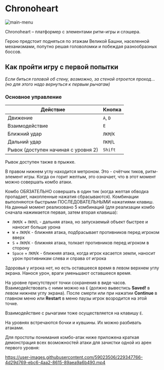 # Chronoheart
![main-menu](https://user-images.githubusercontent.com/59023506/229347046-0618c414-57d4-4106-b0fd-588fa723e308.png)

Chronoheart – платформер с элементами ритм-игры и слэшера.

Герою предстоит подняться по этажам Великой Башни, населенной механизмами, попутно решая головоломки и побеждая разнообразных боссов. 

## Как пройти игру с первой попытки

*Если биться головой об стену, возможно, за стеной отроется проход... (но для этого надо вернуться к первым рычагам)*

### Основное управление
| Действие  | Кнопка |
| --- | --- |
| Движение  | `A`, `D` |
| Взаимодействие | `E` | 
| Ближний удар | `ЛКМ`/`K` |
| Дальний удар | `ПКМ`/`L` |
| Рывок (доступен начиная с уровня 2)  | `Shift` |

Рывок доступен также в прыжке. 

В правом нижнем углу находится метроном. Это - счётчик тиков, ритм-элемент игры. Когда он горит желтым, это означает, что в этот момент можно совершать комбо атаки. 

Комбо ОБЯЗАТЕЛЬНО совершать в один тик (когда желтая обводка пропадает, накопленные нажатия сбрасываются). Комбинации выполняются быстрыми ПОСЛЕДОВАТЕЛЬНЫМИ нажатиями клавиш. На данный момент реализовано 5 комбинаций (для реализации комбо сначала нажимается первая, затем вторая клавиша):
- `ЛКМ`/`K` + `ПКМ`/`L` - дальняя атака, но запускаемый объект быстрее и наносит больше урона
- `W` + `ЛКМ`/`K` - ближняя атака, подбрасывает противников перед игроком вверх
- `S` + `ЛКМ`/`K` - ближняя атака, толкает противников перед игроком в сторону
- `Space` + `ЛКМ`/`K` - ближняя атака, когда игрок касается земли, наносит урон противникам слева и справа от игрока

Здоровья у игрока нет, но есть оставшееся время в левом верхнем углу экрана. Нанося урон, враги уменьшают оставшееся время.

На уровне присутствуют точки сохранения в виде часов. Взаимодействовать с ними можно на `E` (должно вывестись **Saved!** в левом нижнем углу экрана). После смерти или при нажатии **Continue** в главном меню или **Restart** в меню паузы игрок возродится на этой точке.

Взаимодействие с рычагами тоже осуществляется на клавишу `E`.

На уровнях встречаются бочки и кувшины. Их можно разбивать атаками.

Для простоты понимания комбо-атак ниже приложена краткая демонстрация всех возможностей атаки для зачистки одной из арен первого уровня:



https://user-images.githubusercontent.com/59023506/229347766-4d29d769-ebc6-4aa2-8615-89aea9a6b490.mp4

